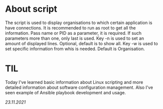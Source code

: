 # About script
The script is used to display organisations to which certain application is have connections. It is recommended to run as root to get all the information.
Pass name or PID as a parameter, it is required. If such parameters more than one, only last is used.
Key -n is used to set an amount of displayed lines. Optional, default is to show all.
Key -w is used to set specific information from whis is needed. Default is Organisation.

# TIL
Today I've learned basic information about Linux scripting and more detailed information about software configuration management. Also I've seen example of Ansible playbook development and usage.

_23.11.2021_

